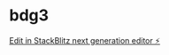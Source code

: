 # bdg3

[Edit in StackBlitz next generation editor ⚡️](https://stackblitz.com/~/github.com/Duckystudio/bdg3)